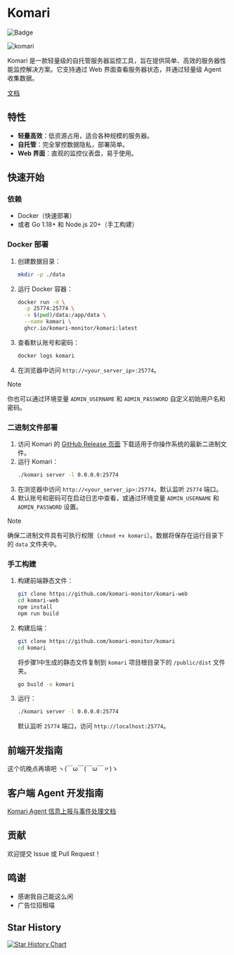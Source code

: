
# Komari 
![Badge](https://hitscounter.dev/api/hit?url=https%3A%2F%2Fgithub.com%2Fkomari-monitor%2Fkomari&label=&icon=github&color=%23a370f7&message=&style=flat&tz=UTC)

![komari](https://socialify.git.ci/komari-monitor/komari/image?description=1&font=Inter&forks=1&issues=1&language=1&logo=https%3A%2F%2Fraw.githubusercontent.com%2Fkomari-monitor%2Fkomari-web%2Fd54ce1288df41ead08aa19f8700186e68028a889%2Fpublic%2Ffavicon.png&name=1&owner=1&pattern=Plus&pulls=1&stargazers=1&theme=Auto)

Komari 是一款轻量级的自托管服务器监控工具，旨在提供简单、高效的服务器性能监控解决方案。它支持通过 Web 界面查看服务器状态，并通过轻量级 Agent 收集数据。

[文档](https://komari-monitor.github.io/komari-document/)

## 特性
- **轻量高效**：低资源占用，适合各种规模的服务器。
- **自托管**：完全掌控数据隐私，部署简单。
- **Web 界面**：直观的监控仪表盘，易于使用。

## 快速开始

### 依赖
- Docker（快速部署）
- 或者 Go 1.18+ 和 Node.js 20+（手工构建）

### Docker 部署
1. 创建数据目录：
   ```bash
   mkdir -p ./data
   ```
2. 运行 Docker 容器：
   ```bash
   docker run -d \
     -p 25774:25774 \
     -v $(pwd)/data:/app/data \
     --name komari \
     ghcr.io/komari-monitor/komari:latest
   ```
3. 查看默认账号和密码：
   ```bash
   docker logs komari
   ```
4. 在浏览器中访问 `http://<your_server_ip>:25774`。

> [!NOTE]
> 你也可以通过环境变量 `ADMIN_USERNAME` 和 `ADMIN_PASSWORD` 自定义初始用户名和密码。

### 二进制文件部署
1. 访问 Komari 的 [GitHub Release 页面](https://github.com/komari-monitor/komari/releases) 下载适用于你操作系统的最新二进制文件。
2. 运行 Komari：
   ```bash
   ./komari server -l 0.0.0.0:25774
   ```
3. 在浏览器中访问 `http://<your_server_ip>:25774`，默认监听 `25774` 端口。
4. 默认账号和密码可在启动日志中查看，或通过环境变量 `ADMIN_USERNAME` 和 `ADMIN_PASSWORD` 设置。

> [!NOTE]
> 确保二进制文件具有可执行权限（`chmod +x komari`）。数据将保存在运行目录下的 `data` 文件夹中。


### 手工构建
1. 构建前端静态文件：
   ```bash
   git clone https://github.com/komari-monitor/komari-web
   cd komari-web
   npm install
   npm run build
   ```
2. 构建后端：
   ```bash
   git clone https://github.com/komari-monitor/komari
   cd komari
   ```
   将步骤1中生成的静态文件复制到 `komari` 项目根目录下的 `/public/dist` 文件夹。
   ```bash 
   go build -o komari
   ```
4. 运行：
   ```bash
   ./komari server -l 0.0.0.0:25774
   ```
   默认监听 `25774` 端口，访问 `http://localhost:25774`。

## 前端开发指南
这个坑晚点再填吧 ヽ(￣ω￣(￣ω￣〃)ゝ

## 客户端 Agent 开发指南
[Komari Agent 信息上报与事件处理文档](https://komari-monitor.github.io/komari-document/dev/agent.html)

## 贡献
欢迎提交 Issue 或 Pull Request！

## 鸣谢
 - 感谢我自己能这么闲
 - 广告位招租喵

## Star History

[![Star History Chart](https://api.star-history.com/svg?repos=komari-monitor/komari&type=Date)](https://www.star-history.com/#komari-monitor/komari&Date)
